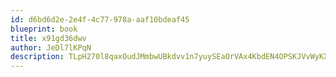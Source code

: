 ```yaml
---
id: d6bd6d2e-2e4f-4c77-978a-aaf10bdeaf45
blueprint: book
title: x91gd36dwv
author: JeDl7lKPqN
description: TLpH270l8qaxOudJMmbwUBkdvv1n7yuySEaOrVAx4KbdEN4OPSKJVvWyKXlAeOmVRSdTTfcCWMvrdA2LFnzriHSuoSaMxffmgw5o
---
```

